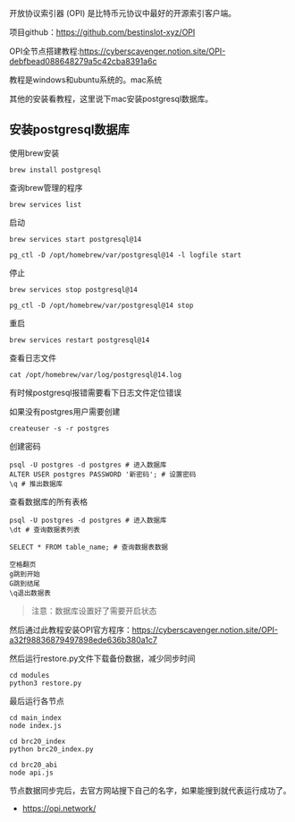 开放协议索引器 (OPI) 是比特币元协议中最好的开源索引客户端。

项目github：https://github.com/bestinslot-xyz/OPI

OPI全节点搭建教程:https://cyberscavenger.notion.site/OPI-debfbead088648279a5c42cba8391a6c

教程是windows和ubuntu系统的。mac系统

其他的安装看教程，这里说下mac安装postgresql数据库。

## 安装postgresql数据库

使用brew安装
```
brew install postgresql
```

查询brew管理的程序
```
brew services list
```

启动
```
brew services start postgresql@14

pg_ctl -D /opt/homebrew/var/postgresql@14 -l logfile start

```

停止
```
brew services stop postgresql@14

pg_ctl -D /opt/homebrew/var/postgresql@14 stop
```

重启
```
brew services restart postgresql@14
```

查看日志文件
```
cat /opt/homebrew/var/log/postgresql@14.log
```
有时候postgresql报错需要看下日志文件定位错误


如果没有postgres用户需要创建
```
createuser -s -r postgres
```
创建密码
```
psql -U postgres -d postgres # 进入数据库
ALTER USER postgres PASSWORD '新密码'; # 设置密码
\q # 推出数据库
```

查看数据库的所有表格
```
psql -U postgres -d postgres # 进入数据库
\dt # 查询数据表列表

SELECT * FROM table_name; # 查询数据表数据

空格翻页
g跳到开始
G跳到结尾
\q退出数据表
```


>注意：数据库设置好了需要开启状态

然后通过此教程安装OPI官方程序：https://cyberscavenger.notion.site/OPI-a32f98836879497898ede636b380a1c7

然后运行restore.py文件下载备份数据，减少同步时间

```
cd modules
python3 restore.py
```


最后运行各节点

```
cd main_index
node index.js
```

```
cd brc20_index
python brc20_index.py
```

```
cd brc20_abi
node api.js
```

节点数据同步完后，去官方网站搜下自己的名字，如果能搜到就代表运行成功了。
- https://opi.network/
